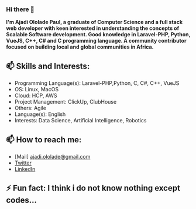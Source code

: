 ### Hi there 👋


**I'm Ajadi Ololade Paul, a graduate of Computer Science and a full stack  web developer with keen interested in understanding the concepts of Scalable Software development. Good knowledge in  Laravel-PHP, Python, VueJS, C++, C# and C programming language. A community contributor focused on building local and global communities in Africa.**

## 📫 Skills and Interests:

* Programming Language(s): Laravel-PHP,Python, C, C#, C++, VueJS
* OS: Linux, MacOS
* Cloud: HCP, AWS
* Project Management: ClickUp, ClubHouse
* Others: Agile
* Language(s): English
* Interests: Data Science, Artificial Intelligence, Robotics


## 📫 How to reach me: 
-   [Mail] ajadi.ololade@gmail.com
-   [Twitter](https://twitter.com/ajadi473)
-   [LinkedIn](https://linkedin.com/in/ajadi473)

## ⚡ Fun fact: I think i do not know nothing except codes...

